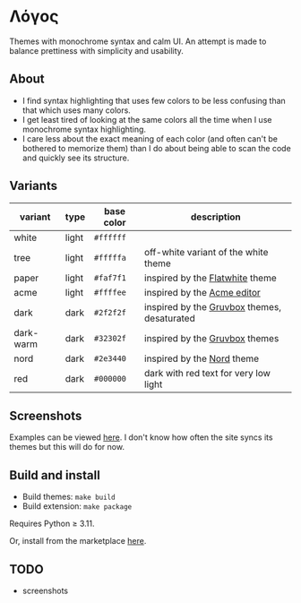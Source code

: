# Λόγος

Themes with monochrome syntax and calm UI.
An attempt is made to balance prettiness with simplicity and usability.

## About

- I find syntax highlighting that uses few colors to be less confusing than that which uses many colors.
- I get least tired of looking at the same colors all the time when I use monochrome syntax highlighting.
- I care less about the exact meaning of each color (and often can't be bothered to memorize them) than I do about being able to scan the code and quickly see its structure.

## Variants

| variant   | type  | base color | description                                                                         |
| --------- | ----- | ---------- | ----------------------------------------------------------------------------------- |
| white     | light | `#ffffff`  |                                                                                     |
| tree      | light | `#fffffa`  | off-white variant of the white theme                                                |
| paper     | light | `#faf7f1`  | inspired by the [Flatwhite](https://github.com/biletskyy/flatwhite-syntax) theme    |
| acme      | light | `#ffffee`  | inspired by the [Acme editor](https://en.wikipedia.org/wiki/Acme_%28text_editor%29) |
| dark      | dark  | `#2f2f2f`  | inspired by the [Gruvbox](https://github.com/morhetz/gruvbox) themes, desaturated   |
| dark-warm | dark  | `#32302f`  | inspired by the [Gruvbox](https://github.com/morhetz/gruvbox) themes                |
| nord      | dark  | `#2e3440`  | inspired by the [Nord](https://www.nordtheme.com) theme                             |
| red       | dark  | `#000000`  | dark with red text for very low light                                               |


## Screenshots

Examples can be viewed [here](https://vscodethemes.com/e/brendes.logos-themes/logos-white).
I don't know how often the site syncs its themes but this will do for now. 

## Build and install
- Build themes: `make build`
- Build extension: `make package`

Requires Python ≥ 3.11.

Or, install from the marketplace [here](https://marketplace.visualstudio.com/items?itemName=brendes.logos-themes).

## TODO

- screenshots